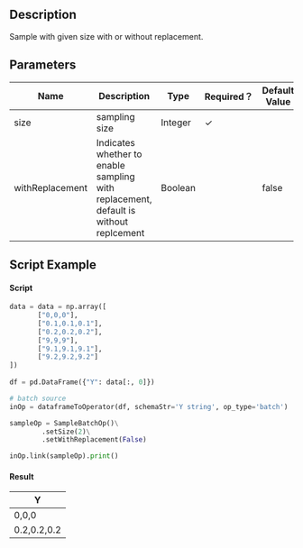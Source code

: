 ## Description
Sample with given size with or without replacement.

## Parameters
| Name | Description | Type | Required？ | Default Value |
| --- | --- | --- | --- | --- |
| size | sampling size | Integer | ✓ |  |
| withReplacement | Indicates whether to enable sampling with replacement, default is without replcement | Boolean |  | false |


## Script Example

#### Script

```python
data = data = np.array([
       ["0,0,0"],
       ["0.1,0.1,0.1"],
       ["0.2,0.2,0.2"],
       ["9,9,9"],
       ["9.1,9.1,9.1"],
       ["9.2,9.2,9.2"]
])
    
df = pd.DataFrame({"Y": data[:, 0]})

# batch source 
inOp = dataframeToOperator(df, schemaStr='Y string', op_type='batch')

sampleOp = SampleBatchOp()\
        .setSize(2)\
        .setWithReplacement(False)

inOp.link(sampleOp).print()
```
#### Result

|Y|
|---|
|0,0,0|
|0.2,0.2,0.2|





